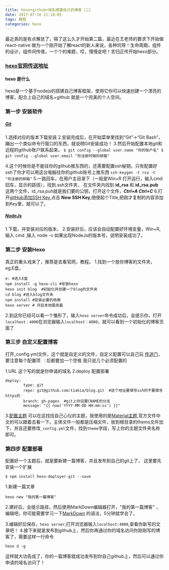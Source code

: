 ```yaml
---
title: hexo+github+域名搭建自己的博客（二）
date: 2017-07-16 21:10:05
tags: 教程
categories: hexo
---
```

 最近真的是有点懈怠了，隔了这么久才开始第二篇，最近在王老师的要求下开始做 react-native 做为一个刚开始了解react的新人来说，各种坑呀！生命周期，组件的设计，组件间传值，一个个的难题，哎，慢慢走吧！言归正传开始hexo部分。
### [hexo官网传送地址](https://hexo.io)
 #### hexo 是什么
 hexo是一个基于nodejs的搭建自己博客框架，使用它你可以快速创建一个漂亮的博客，配合上自己的域名+github 就是一个完美的个人空间。
 ### 第一步 安装软件
##### [Git](https:///git-scm.com/downloads)

1.选择对应的版本下载安装
2.安装完成后，在开始菜单里找到“Git”->“Git Bash”，蹦出一个类似命令行窗口的东西，就说明Git安装成功！
3.然后开始配置本地git和远程的github账户联系起来。
	```
	$ git config --global user.name "你的账户名"
	$ git config --global user.email "你注册时候的邮箱"
	```

4.这个时候你是不能往你的github推东西的，还需要配置ssh秘钥，只有配置好ssh了你才可以用这台电脑往你的github账号上推东西
    ```
    ssh-keygen -t rsa -C "你注册的邮箱"
    ```
5.一路回车，在用户主目录下（一般是Win+R 打开运行，输入cmd 回车，显示的路径），找到.ssh文件夹，	在文件夹内找到 **id_rsa** 和 **id_rsa.pub** 这两个文件，id_rsa.puh就是我们要的公钥，打开这个文件，***Ctrl+A    Ctrl+C***
6.打开[gitHub添加SSH Key](https://github.com/settings/keys),点击 **New SSH Key**,随便起个Title,把刚才复制的内容添加到Key里，就可以了。

##### [NodeJs](https://nodejs.org/en/download)
1.下载，并安装对应的版本，
2.安装好后，应该会自动配置好环境变量，Win+R,输入 cmd ,输入 node -v 如果出现NodeJs的版本号，说明安装成功了。
### 第二步 安装Hexo
 真正的重头戏来了，推荐是去看官网，教程。
1.找到一个放你博客的文件夹，eg:E盘，
```
e: #进入E盘
npm install -g hexo-cli #安装hexo
hexo init blog	#初始化并创建一个blog的文件夹
cd blog	#进入blog文件夹
npm install	#安装必要的依赖
hexo server	# 开启本地服务器
```
2.到这你已经可以看一个雏形了，输入` hexo server `命令成功后，会提示你，打开`localhost：4000`在浏览器输入`localhost：4000`，就可以看到一个初始化的博客页面了
### 第三步 自定义配置博客
打开_config.yml文件，这个就是自定义的文件，自定义配置可以自己玩 [传送门](https://hexo.io/docs/configuration.html)，要注意每个配置项` ：`后都要加一个空格 我只说几个必须配置的


1.URL 这个写的就是你申请的域名
2.deploy 配置部署
```
deploy:
        type: git
        repo: git@github.com:tiakia/blog.git  #这个地址要填写ssh的不要填写https的
        branch: gh-pages  #git上你设置CNAME的分支
        message: "{{ now('YYYY-MM-DD HH:mm:ss') }}"
```
3.[配置主题](https://hexo.io/themes/) 可以在这找找自己心仪的主题，我使用的是[Material主题](https://material.viosey.com/start/#install-material/),官方文件中文的可以跟着去看一下。主体文件一般都是压缩文件，放到根目录的thems文件加下，并且还要修改`_config.yml`文件，找到`theme`字段，写上你的主题文件夹名称即可。
### 第四步 配置部署


配置好一个主题后，就是要新建一篇博客，并且发布到自己的git上了，
这里要先安装一个扩展
```
$ npm install hexo-deployer-git --save
```


1.新建一篇文章
```
hexo new "我的第一篇博客"
```
2.建好后，会提示路径，然后使用MarkDown编辑器打开，"我的第一篇博客" ，编辑吧，你可能需要学习一下[MarkDown](http://wowubuntu.com/markdown/index.html) 的语法，5分钟就学会了。

3.编辑好后保存，`hexo server`,打开浏览器输入`localhost:4000`,查看你新写的文章吧！
4.接下来就是发布到github上，然后你再通过你的域名访问你刚刚写的博客了，需要这样一行命令
```
hexo d -g
```
 这样就大功告成了，你的一篇博客就成功发布到你自己github上，然后可以通过你申请的域名访问了！